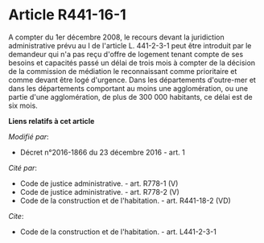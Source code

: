 # Article R441-16-1

A compter du 1er décembre 2008, le recours devant la juridiction administrative prévu au I de l'article L. 441-2-3-1 peut
être introduit par le demandeur qui n'a pas reçu d'offre de logement tenant compte de ses besoins et capacités passé un délai
de trois mois à compter de la décision de la commission de médiation le reconnaissant comme prioritaire et comme devant être
logé d'urgence. Dans les départements d'outre-mer et dans les départements comportant au moins une agglomération, ou une
partie d'une agglomération, de plus de 300 000 habitants, ce délai est de six mois.

**Liens relatifs à cet article**

_Modifié par_:

  - Décret n°2016-1866 du 23 décembre 2016 - art. 1

_Cité par_:

  - Code de justice administrative. - art. R778-1 (V)
  - Code de justice administrative. - art. R778-2 (V)
  - Code de la construction et de l'habitation. - art. R441-18-2 (VD)

_Cite_:

  - Code de la construction et de l'habitation. - art. L441-2-3-1
